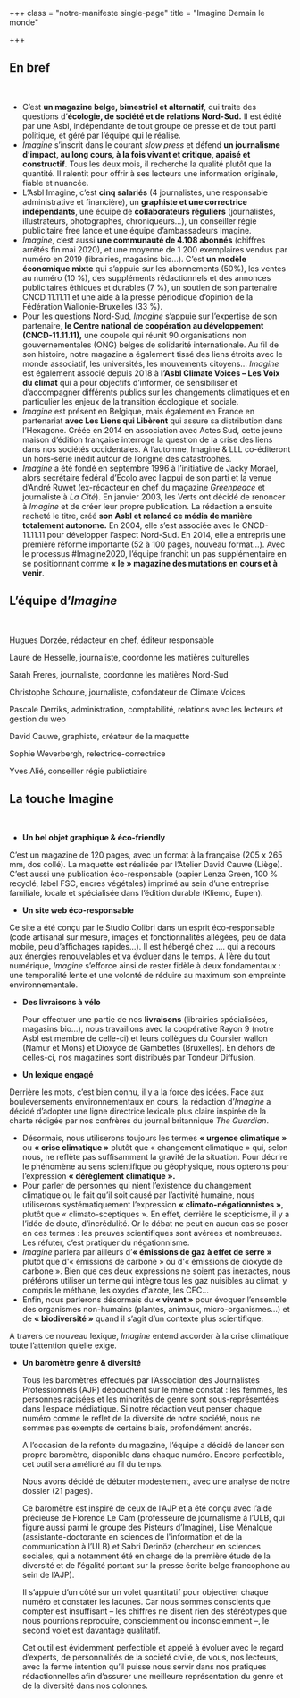 +++
class = "notre-manifeste single-page"
title = "Imagine Demain le monde"

+++
## **En bref**

<br>

* C’est **un magazine belge, bimestriel et alternatif**, qui traite des questions d’**écologie, de société et de relations Nord-Sud.** Il est édité par une Asbl, indépendante de tout groupe de presse et de tout parti politique, et géré par l’équipe qui le réalise.
* _Imagine_ s’inscrit dans le courant _slow press_ et défend **un journalisme d’impact, au long cours, à la fois vivant et critique, apaisé et constructif**. Tous les deux mois, il recherche la qualité plutôt que la quantité. Il ralentit pour offrir à ses lecteurs une information originale, fiable et nuancée.
* L’Asbl Imagine, c’est **cinq salariés** (4 journalistes, une responsable administrative et financière), un **graphiste et une correctrice indépendants**, une équipe de **collaborateurs réguliers** (journalistes, illustrateurs, photographes, chroniqueurs…), un conseiller régie publicitaire free lance et une équipe d’ambassadeurs Imagine.
* _Imagine_, c’est aussi **une communauté de 4.108 abonnés** (chiffres arrêtés fin mai 2020), et une moyenne de 1 200 exemplaires vendus par numéro en 2019 (librairies, magasins bio…). C’est **un modèle économique mixte** qui s’appuie sur les abonnements (50%), les ventes au numéro (10 %), des suppléments rédactionnels et des annonces publicitaires éthiques et durables (7 %), un soutien de son partenaire CNCD 11.11.11 et une aide à la presse périodique d’opinion de la Fédération Wallonie-Bruxelles (33 %).
* Pour les questions Nord-Sud, _Imagine_ s’appuie sur l’expertise de son partenaire, **le Centre national de coopération au développement (CNCD-11.11.11),** une coupole qui réunit 90 organisations non gouvernementales (ONG) belges de solidarité internationale. Au fil de son histoire, notre magazine a également tissé des liens étroits avec le monde associatif, les universités, les mouvements citoyens… _Imagine_ est également associé depuis 2018 à **l’Asbl Climate Voices – Les Voix du climat** qui a pour objectifs d’informer, de sensibiliser et d’accompagner différents publics sur les changements climatiques et en particulier les enjeux de la transition écologique et sociale.
* _Imagine_ est présent en Belgique, mais également en France en partenariat **avec Les Liens qui Libèrent** qui assure sa distribution dans l’Hexagone. Créée en 2014 en association avec Actes Sud, cette jeune maison d’édition française interroge la question de la crise des liens dans nos sociétés occidentales. A l’automne, Imagine & LLL co-éditeront un hors-série inédit autour de l’origine des catastrophes.
* _Imagine_ a été fondé en septembre 1996 à l’initiative de Jacky Morael, alors secrétaire fédéral d’Ecolo avec l’appui de son parti et la venue d’André Ruwet (ex-rédacteur en chef du magazine _Greenpeace_ et journaliste à _La Cité_). En janvier 2003, les Verts ont décidé de renoncer à _Imagine_ et de créer leur propre publication. La rédaction a ensuite racheté le titre, créé **son Asbl et relancé ce média de manière totalement autonome.** En 2004, elle s’est associée avec le CNCD-11.11.11 pour développer l’aspect Nord-Sud. En 2014, elle a entrepris une première réforme importante (52 à 100 pages, nouveau format…). Avec le processus #Imagine2020, l’équipe franchit un pas supplémentaire en se positionnant comme **« le » magazine des mutations en cours et à venir**.

## **L’équipe d’_Imagine_**

<br>

Hugues Dorzée, rédacteur en chef, éditeur responsable

Laure de Hesselle, journaliste, coordonne les matières culturelles

Sarah Freres, journaliste, coordonne les matières Nord-Sud

Christophe Schoune, journaliste, cofondateur de Climate Voices

Pascale Derriks, administration, comptabilité, relations avec les lecteurs et gestion du web

David Cauwe, graphiste, créateur de la maquette

Sophie Weverbergh, relectrice-correctrice

Yves Alié, conseiller régie publictiaire

## **La touche Imagine**

<br>

* **Un bel objet graphique & éco-friendly**

C’est un magazine de 120 pages, avec un format à la française (205 x 265 mm, dos collé). La maquette est réalisée par l’Atelier David Cauwe (Liège). C’est aussi une publication éco-responsable (papier Lenza Green, 100 % recyclé, label FSC, encres végétales) imprimé au sein d’une entreprise familiale, locale et spécialisée dans l’édition durable (Kliemo, Eupen).

* **Un site web éco-responsable**

Ce site a été conçu par le Studio Colibri dans un esprit éco-responsable (code artisanal sur mesure, images et fonctionnalités allégées, peu de data mobile, peu d’affichages rapides…). Il est hébergé chez …. qui a recours aux énergies renouvelables et va évoluer dans le temps. A l’ère du tout numérique, _Imagine_ s’efforce ainsi de rester fidèle à deux fondamentaux : une temporalité lente et une volonté de réduire au maximum son empreinte environnementale.

* **Des livraisons à vélo**

  Pour effectuer une partie de nos **livraisons** (librairies spécialisées, magasins bio…), nous travaillons avec la coopérative Rayon 9 (notre Asbl est membre de celle-ci) et leurs collègues du Coursier wallon (Namur et Mons) et Dioxyde de Gambettes (Bruxelles). En dehors de celles-ci, nos magazines sont distribués par Tondeur Diffusion.
* **Un lexique engagé**

Derrière les mots, c’est bien connu, il y a la force des idées. Face aux bouleversements environnementaux en cours, la rédaction d’_Imagine_ a décidé d’adopter une ligne directrice lexicale plus claire inspirée de la charte rédigée par nos confrères du journal britannique _The Guardian_.

* Désormais, nous utiliserons toujours les termes **« urgence climatique »** ou **« crise climatique »** plutôt que « changement climatique » qui, selon nous, ne reflète pas suffisamment la gravité de la situation. Pour décrire le phénomène au sens scientifique ou géophysique, nous opterons pour l’expression **« dérèglement climatique ».**
* Pour parler de personnes qui nient l’existence du changement climatique ou le fait qu’il soit causé par l’activité humaine, nous utiliserons systématiquement l’expression **« climato-négationnistes »**, plutôt que « climato-sceptiques ». En effet, derrière le scepticisme, il y a l’idée de doute, d’incrédulité. Or le débat ne peut en aucun cas se poser en ces termes : les preuves scientifiques sont avérées et nombreuses. Les réfuter, c’est pratiquer du négationnisme.
* _Imagine_ parlera par ailleurs d’**« émissions de gaz à effet de serre »** plutôt que d'« émissions de carbone » ou d'« émissions de dioxyde de carbone ». Bien que ces deux expressions ne soient pas inexactes, nous préférons utiliser un terme qui intègre tous les gaz nuisibles au climat, y compris le méthane, les oxydes d'azote, les CFC…
* Enfin, nous parlerons désormais du **« vivant »** pour évoquer l’ensemble des organismes non-humains (plantes, animaux, micro-organismes…) et de **« biodiversité »** quand il s’agit d’un contexte plus scientifique.

A travers ce nouveau lexique, _Imagine_ entend accorder à la crise climatique toute l’attention qu’elle exige.

* **Un baromètre genre & diversité** 

  Tous les baromètres effectués par l’Association des Journalistes Professionnels (AJP) débouchent sur le même constat : les femmes, les personnes racisées et les minorités de genre sont sous-représentées dans l’espace médiatique. Si notre rédaction veut penser chaque numéro comme le reflet de la diversité de notre société, nous ne sommes pas exempts de certains biais, profondément ancrés. 

  A l’occasion de la refonte du magazine, l’équipe a décidé de lancer son propre baromètre, disponible dans chaque numéro. Encore perfectible, cet outil sera amélioré au fil du temps. 

  Nous avons décidé de débuter modestement, avec une analyse de notre dossier (21 pages). 

  Ce baromètre est inspiré de ceux de l’AJP et a été conçu avec l’aide précieuse de Florence Le Cam (professeure de journalisme à l’ULB, qui figure aussi parmi le groupe des Pisteurs d’Imagine), Lise Ménalque (assistante-doctorante en sciences de l'information et de la communication à l’ULB) et Sabri Derinöz (chercheur en sciences sociales, qui a notamment été en charge de la première étude de la diversité et de l’égalité portant sur la presse écrite belge francophone au sein de l’AJP).

  Il s’appuie d’un côté sur un volet quantitatif pour objectiver chaque numéro et constater les lacunes. Car nous sommes conscients que compter est insuffisant – les chiffres ne disent rien des stéréotypes que nous pourrions reproduire, consciemment ou inconsciemment –, le second volet est davantage qualitatif. 

  Cet outil est évidemment perfectible et appelé à évoluer avec le regard d’experts, de personnalités de la société civile, de vous, nos lecteurs, avec la ferme intention qu’il puisse nous servir dans nos pratiques rédactionnelles afin d’assurer une meilleure représentation du genre et de la diversité dans nos colonnes.